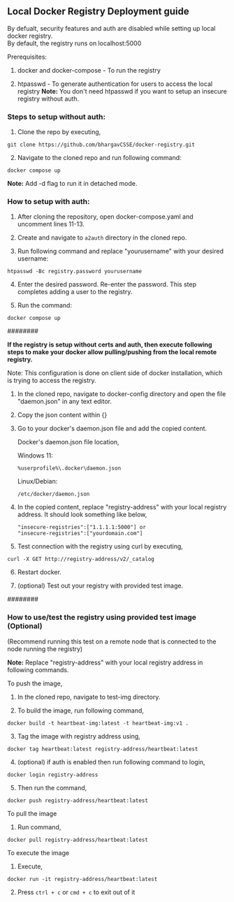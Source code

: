 ## Local Docker Registry Deployment guide

By defualt, security features and auth are disabled while setting up local docker registry. <br>
By default, the registry runs on localhost:5000

Prerequisites: <br>

1.  docker and docker-compose - To run the registry
    
2.  htpasswd - To generate authentication for users to access the local registry
    **Note:** You don't need htpasswd if you want to setup an insecure registry without auth.

### Steps to setup without auth: <br>

1.  Clone the repo by executing,
```
git clone https://github.com/bhargavCSSE/docker-registry.git
```
    
2.  Navigate to the cloned repo and run following command:
```
docker compose up
```

**Note:** Add -d flag to run it in detached mode.
    
### How to setup with auth: <br>
    
1.  After cloning the repository, open docker-compose.yaml and uncomment lines 11-13.

2.  Create and navigate to ```a2auth``` directory in the cloned repo.
    
3.  Run following command and replace "yourusername" with your desired username:
```
htpasswd -Bc registry.password yourusername
```

4.  Enter the desired password. Re-enter the password. This step completes adding a user to the registry.
    
5.  Run the command:
```
docker compose up
```

######## <br>

**If the registry is setup without certs and auth, then execute following steps to make your docker allow pulling/pushing from the local remote registry.**

Note: This configuration is done on client side of docker installation, which is trying to access the registry.

1.  In the cloned repo, navigate to docker-config directory and open the file "daemon.json" in any text editor.

2.  Copy the json content within {}

3.  Go to your docker's daemon.json file and add the copied content.
    
    Docker's daemon.json file location,

    Windows 11:

        %userprofile%\.docker\daemon.json

    Linux/Debian:

        /etc/docker/daemon.json

4.  In the copied content, replace "registry-address" with your local registry address. It should look something like below, <br>
    ```
    "insecure-registries":["1.1.1.1:5000"] or
    "insecure-registries":["yourdomain.com"]
    ```

5.  Test connection with the registry using curl by executing,
```        
curl -X GET http://registry-address/v2/_catalog
```

6. Restart docker.
    
7.  (optional) Test out your registry with provided test image.

######## <br>

### How to use/test the registry using provided test image (Optional)
(Recommend running this test on a remote node that is connected to the node running the registry)

**Note:** Replace "registry-address" with your local registry address in following commands.

To push the image,

1.  In the cloned repo, navigate to test-img directory.

2.  To build the image, run following command,
```
docker build -t heartbeat-img:latest -t heartbeat-img:v1 .
```
3.  Tag the image with registry address using,
```
docker tag heartbeat:latest registry-address/heartbeat:latest
```    
4. (optional) if auth is enabled then run following command to login,
```
docker login registry-address
```
5.  Then run the command,
```
docker push registry-address/heartbeat:latest
```
To pull the image

1.  Run command,
```        
docker pull registry-address/heartbeat:latest
```

To execute the image

1. Execute,
```
docker run -it registry-address/heartbeat:latest
```
2. Press ```ctrl + c``` or ```cmd + c``` to exit out of it
